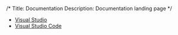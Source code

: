 /*
Title: Documentation
Description: Documentation landing page
*/

- [Visual Studio](vs)
- [Visual Studio Code](vscode)
